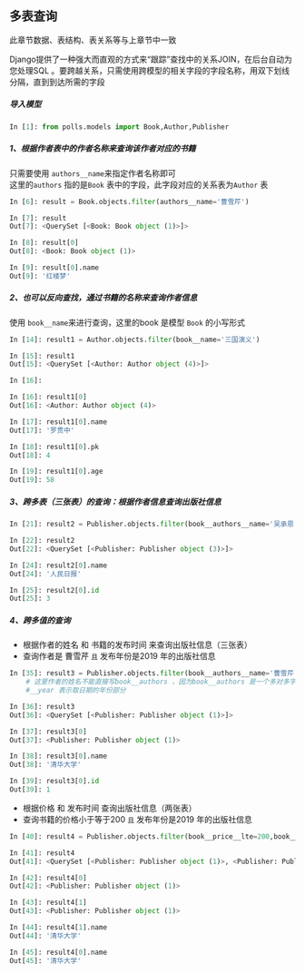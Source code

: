 ## 多表查询

此章节数据、表结构、表关系等与上章节中一致

Django提供了一种强大而直观的方式来“跟踪”查找中的关系JOIN，在后台自动为您处理SQL 。要跨越关系，只需使用跨模型的相关字段的字段名称，用双下划线分隔，直到到达所需的字段

##### 导入模型
```python
In [1]: from polls.models import Book,Author,Publisher
```
##### 1、根据作者表中的作者名称来查询该作者对应的书籍
只需要使用 `authors__name`来指定作者名称即可  
这里的`authors` 指的是`Book` 表中的字段，此字段对应的关系表为`Author` 表  

```python
In [6]: result = Book.objects.filter(authors__name='曹雪芹')

In [7]: result
Out[7]: <QuerySet [<Book: Book object (1)>]>

In [8]: result[0]
Out[8]: <Book: Book object (1)>

In [9]: result[0].name
Out[9]: '红楼梦'

```

##### 2、也可以反向查找，通过书籍的名称来查询作者信息
使用 `book__name`来进行查询，这里的book 是模型 `Book` 的小写形式
```python
In [14]: result1 = Author.objects.filter(book__name='三国演义')

In [15]: result1
Out[15]: <QuerySet [<Author: Author object (4)>]>

In [16]: 

In [16]: result1[0]
Out[16]: <Author: Author object (4)>

In [17]: result1[0].name
Out[17]: '罗贯中'

In [18]: result1[0].pk
Out[18]: 4

In [19]: result1[0].age
Out[19]: 58

```

##### 3、跨多表（三张表）的查询：根据作者信息查询出版社信息

```python
In [21]: result2 = Publisher.objects.filter(book__authors__name='吴承恩')

In [22]: result2
Out[22]: <QuerySet [<Publisher: Publisher object (3)>]>

In [24]: result2[0].name
Out[24]: '人民日报'

In [25]: result2[0].id
Out[25]: 3

```

##### 4、跨多值的查询
- 根据作者的姓名 和 书籍的发布时间 来查询出版社信息（三张表）
- 查询作者是 曹雪芹 `且` 发布年份是2019 年的出版社信息 

```python
In [35]: result3 = Publisher.objects.filter(book__authors__name='曹雪芹',book__pubdate__year=2019)
    # 这里作者的姓名不能直接写book__authors ，因为book__authors 是一个多对多字段
    #__year 表示取日期的年份部分

In [36]: result3
Out[36]: <QuerySet [<Publisher: Publisher object (1)>]>

In [37]: result3[0]
Out[37]: <Publisher: Publisher object (1)>

In [38]: result3[0].name
Out[38]: '清华大学'

In [39]: result3[0].id
Out[39]: 1

```
- 根据价格 和 发布时间 查询出版社信息（两张表）
- 查询书籍的价格小于等于200 `且` 发布年份是2019 年的出版社信息

```python
In [40]: result4 = Publisher.objects.filter(book__price__lte=200,book__pubdate__year=2019)

In [41]: result4
Out[41]: <QuerySet [<Publisher: Publisher object (1)>, <Publisher: Publisher object (1)>]>

In [42]: result4[0]
Out[42]: <Publisher: Publisher object (1)>

In [43]: result4[1]
Out[43]: <Publisher: Publisher object (1)>

In [44]: result4[1].name
Out[44]: '清华大学'

In [45]: result4[0].name
Out[45]: '清华大学'

```
